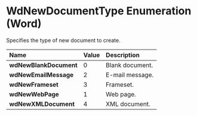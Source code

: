 
# WdNewDocumentType Enumeration (Word)

Specifies the type of new document to create.



|**Name**|**Value**|**Description**|
|:-----|:-----|:-----|
| **wdNewBlankDocument**|0|Blank document.|
| **wdNewEmailMessage**|2|E-mail message.|
| **wdNewFrameset**|3|Frameset.|
| **wdNewWebPage**|1|Web page.|
| **wdNewXMLDocument**|4|XML document.|

